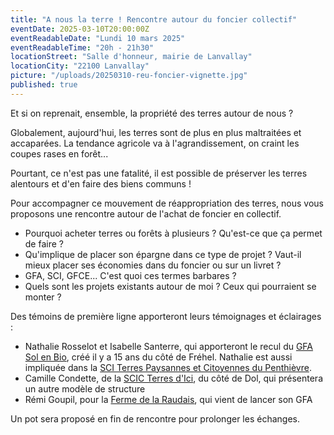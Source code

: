 ```yaml
---
title: "A nous la terre ! Rencontre autour du foncier collectif"
eventDate: 2025-03-10T20:00:00Z
eventReadableDate: "Lundi 10 mars 2025"
eventReadableTime: "20h - 21h30"
locationStreet: "Salle d'honneur, mairie de Lanvallay"
locationCity: "22100 Lanvallay"
picture: "/uploads/20250310-reu-foncier-vignette.jpg"
published: true
---
```


Et si on reprenait, ensemble, la propriété des terres autour de nous ?

Globalement, aujourd'hui, les terres sont de plus en plus maltraitées et accaparées. La tendance agricole va à l'agrandissement, on craint les coupes rases en forêt... 

Pourtant, ce n'est pas une fatalité, il est possible de préserver les terres alentours et d'en faire des biens communs !

<!--more-->

Pour accompagner ce mouvement de réappropriation des terres, nous vous proposons une rencontre autour de l'achat de foncier en collectif.

- Pourquoi acheter terres ou forêts à plusieurs ? Qu'est-ce que ça permet de faire ? 
- Qu'implique de placer son épargne dans ce type de projet ? Vaut-il mieux placer ses économies dans du foncier ou sur un livret ?
- GFA, SCI, GFCE... C'est quoi ces termes barbares ?
- Quels sont les projets existants autour de moi ? Ceux qui pourraient se monter ?

Des témoins de première ligne apporteront leurs témoignages et éclairages : 

- Nathalie Rosselot et Isabelle Santerre, qui apporteront le recul du [GFA Sol en Bio](https://www.letelegramme.fr/cotes-d-armor/frehel-22240/a-la-ferme-du-gros-chene-mathieu-et-emilie-voient-la-vie-en-bio-3896876.php), créé il y a 15 ans du côté de Fréhel. Nathalie est aussi impliquée dans la [SCI Terres Paysannes et Citoyennes du Penthièvre](https://www.paysan-breton.fr/2024/12/yoann-le-strat-a-pu-sinstaller-grace-a-une-epargne-locale-et-citoyenne/).
- Camille Condette, de la [SCIC Terres d'Ici](https://terresdici.net/), du côté de Dol, qui présentera un autre modèle de structure
- Rémi Goupil, pour la [Ferme de la Raudais](https://www.fermedelaraudais.fr/), qui vient de lancer son GFA

Un pot sera proposé en fin de rencontre pour prolonger les échanges.
